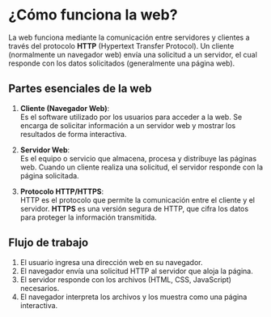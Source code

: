 # ¿Cómo funciona la web?

La web funciona mediante la comunicación entre servidores y clientes a través del protocolo **HTTP** (Hypertext Transfer Protocol). Un cliente (normalmente un navegador web) envía una solicitud a un servidor, el cual responde con los datos solicitados (generalmente una página web).

## Partes esenciales de la web

1. **Cliente (Navegador Web)**:  
   Es el software utilizado por los usuarios para acceder a la web. Se encarga de solicitar información a un servidor web y mostrar los resultados de forma interactiva.

2. **Servidor Web**:  
   Es el equipo o servicio que almacena, procesa y distribuye las páginas web. Cuando un cliente realiza una solicitud, el servidor responde con la página solicitada.

3. **Protocolo HTTP/HTTPS**:  
   HTTP es el protocolo que permite la comunicación entre el cliente y el servidor. **HTTPS** es una versión segura de HTTP, que cifra los datos para proteger la información transmitida.

## Flujo de trabajo

1. El usuario ingresa una dirección web en su navegador.
2. El navegador envía una solicitud HTTP al servidor que aloja la página.
3. El servidor responde con los archivos (HTML, CSS, JavaScript) necesarios.
4. El navegador interpreta los archivos y los muestra como una página interactiva.
